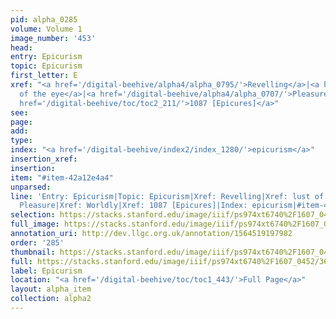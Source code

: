 ```yaml
---
pid: alpha_0285
volume: Volume 1
image_number: '453'
head: 
entry: Epicurism
topic: Epicurism
first_letter: E
xref: "<a href='/digital-beehive/alpha4/alpha_0795/'>Revelling</a>|<a href='/digital-beehive/alpha2/alpha_0304/'>lust
  of the eye</a>|<a href='/digital-beehive/alpha4/alpha_0707/'>Pleasure</a>|<a href='/digital-beehive/alpha5/alpha_1048/'>Worldly</a>|<a
  href='/digital-beehive/toc/toc2_211/'>1087 [Epicures]</a>"
see: 
page: 
add: 
type: 
index: "<a href='/digital-beehive/index2/index_1280/'>epicurism</a>"
insertion_xref: 
insertion: 
item: "#item-42a12e4a4"
unparsed: 
line: 'Entry: Epicurism|Topic: Epicurism|Xref: Revelling|Xref: lust of the eye|Xref:
  Pleasure|Xref: Worldly|Xref: 1087 [Epicures]|Index: epicurism|#item-42a12e4a4'
selection: https://stacks.stanford.edu/image/iiif/ps974xt6740%2F1607_0452/367,4513,3112,601/full/0/default.jpg
full_image: https://stacks.stanford.edu/image/iiif/ps974xt6740%2F1607_0452/full/full/0/default.jpg
annotation_uri: http://dev.llgc.org.uk/annotation/1564519197982
order: '285'
thumbnail: https://stacks.stanford.edu/image/iiif/ps974xt6740%2F1607_0452/367,4513,600,180/250,/0/default.jpg
full: https://stacks.stanford.edu/image/iiif/ps974xt6740%2F1607_0452/367,4513,3112,601/full/0/default.jpg
label: Epicurism
location: "<a href='/digital-beehive/toc/toc1_443/'>Full Page</a>"
layout: alpha_item
collection: alpha2
---
```

